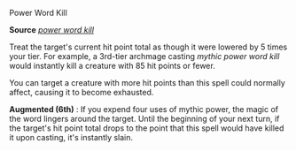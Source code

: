 Power Word Kill

**Source** [_power word kill_](spells/powerWordKill.md#_power-word-kill)

Treat the target's current hit point total as though it were lowered by 5 times your tier. For example, a 3rd-tier archmage casting _mythic power word kill_ would instantly kill a creature with 85 hit points or fewer.

You can target a creature with more hit points than this spell could normally affect, causing it to become exhausted.

**Augmented (6th)** : If you expend four uses of mythic power, the magic of the word lingers around the target. Until the beginning of your next turn, if the target's hit point total drops to the point that this spell would have killed it upon casting, it's instantly slain.

